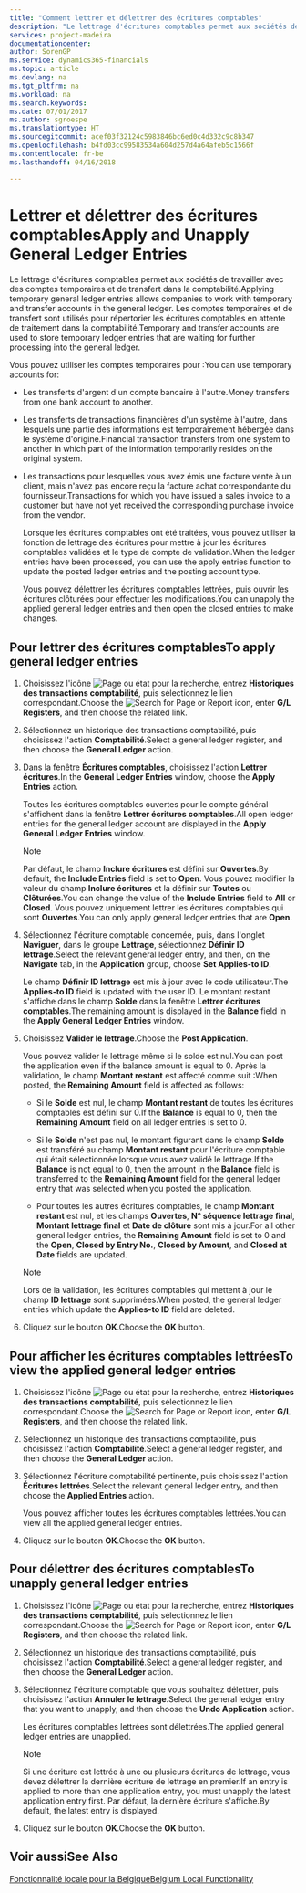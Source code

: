 ```yaml
---
title: "Comment lettrer et délettrer des écritures comptables"
description: "Le lettrage d'écritures comptables permet aux sociétés de travailler avec des comptes temporaires et de transfert dans la comptabilité. Les comptes temporaires et de transfert sont utilisés pour répertorier les écritures comptables en attente de traitement dans la comptabilité."
services: project-madeira
documentationcenter: 
author: SorenGP
ms.service: dynamics365-financials
ms.topic: article
ms.devlang: na
ms.tgt_pltfrm: na
ms.workload: na
ms.search.keywords: 
ms.date: 07/01/2017
ms.author: sgroespe
ms.translationtype: HT
ms.sourcegitcommit: acef03f32124c5983846bc6ed0c4d332c9c8b347
ms.openlocfilehash: b4fd03cc99583534a604d257d4a64afeb5c1566f
ms.contentlocale: fr-be
ms.lasthandoff: 04/16/2018

---
```

# <a name="apply-and-unapply-general-ledger-entries"></a><span data-ttu-id="9de5d-104">Lettrer et délettrer des écritures comptables</span><span class="sxs-lookup"><span data-stu-id="9de5d-104">Apply and Unapply General Ledger Entries</span></span>
<span data-ttu-id="9de5d-105">Le lettrage d'écritures comptables permet aux sociétés de travailler avec des comptes temporaires et de transfert dans la comptabilité.</span><span class="sxs-lookup"><span data-stu-id="9de5d-105">Applying temporary general ledger entries allows companies to work with temporary and transfer accounts in the general ledger.</span></span> <span data-ttu-id="9de5d-106">Les comptes temporaires et de transfert sont utilisés pour répertorier les écritures comptables en attente de traitement dans la comptabilité.</span><span class="sxs-lookup"><span data-stu-id="9de5d-106">Temporary and transfer accounts are used to store temporary ledger entries that are waiting for further processing into the general ledger.</span></span>  

 <span data-ttu-id="9de5d-107">Vous pouvez utiliser les comptes temporaires pour :</span><span class="sxs-lookup"><span data-stu-id="9de5d-107">You can use temporary accounts for:</span></span>  

- <span data-ttu-id="9de5d-108">Les transferts d'argent d'un compte bancaire à l'autre.</span><span class="sxs-lookup"><span data-stu-id="9de5d-108">Money transfers from one bank account to another.</span></span>  
- <span data-ttu-id="9de5d-109">Les transferts de transactions financières d'un système à l'autre, dans lesquels une partie des informations est temporairement hébergée dans le système d'origine.</span><span class="sxs-lookup"><span data-stu-id="9de5d-109">Financial transaction transfers from one system to another in which part of the information temporarily resides on the original system.</span></span>  
- <span data-ttu-id="9de5d-110">Les transactions pour lesquelles vous avez émis une facture vente à un client, mais n'avez pas encore reçu la facture achat correspondante du fournisseur.</span><span class="sxs-lookup"><span data-stu-id="9de5d-110">Transactions for which you have issued a sales invoice to a customer but have not yet received the corresponding purchase invoice from the vendor.</span></span>  

  <span data-ttu-id="9de5d-111">Lorsque les écritures comptables ont été traitées, vous pouvez utiliser la fonction de lettrage des écritures pour mettre à jour les écritures comptables validées et le type de compte de validation.</span><span class="sxs-lookup"><span data-stu-id="9de5d-111">When the ledger entries have been processed, you can use the apply entries function to update the posted ledger entries and the posting account type.</span></span>  

  <span data-ttu-id="9de5d-112">Vous pouvez délettrer les écritures comptables lettrées, puis ouvrir les écritures clôturées pour effectuer les modifications.</span><span class="sxs-lookup"><span data-stu-id="9de5d-112">You can unapply the applied general ledger entries and then open the closed entries to make changes.</span></span>  

## <a name="to-apply-general-ledger-entries"></a><span data-ttu-id="9de5d-113">Pour lettrer des écritures comptables</span><span class="sxs-lookup"><span data-stu-id="9de5d-113">To apply general ledger entries</span></span>  

1.  <span data-ttu-id="9de5d-114">Choisissez l'icône ![Page ou état pour la recherche](../../media/ui-search/search_small.png "icône Page ou état pour la recherche"), entrez **Historiques des transactions comptabilité**, puis sélectionnez le lien correspondant.</span><span class="sxs-lookup"><span data-stu-id="9de5d-114">Choose the ![Search for Page or Report](../../media/ui-search/search_small.png "Search for Page or Report icon") icon, enter **G/L Registers**, and then choose the related link.</span></span>  
2.  <span data-ttu-id="9de5d-115">Sélectionnez un historique des transactions comptabilité, puis choisissez l'action **Comptabilité**.</span><span class="sxs-lookup"><span data-stu-id="9de5d-115">Select a general ledger register, and then choose the **General Ledger** action.</span></span>  
3.  <span data-ttu-id="9de5d-116">Dans la fenêtre **Écritures comptables**, choisissez l'action **Lettrer écritures**.</span><span class="sxs-lookup"><span data-stu-id="9de5d-116">In the **General Ledger Entries** window, choose the **Apply Entries** action.</span></span>  

    <span data-ttu-id="9de5d-117">Toutes les écritures comptables ouvertes pour le compte général s'affichent dans la fenêtre **Lettrer écritures comptables**.</span><span class="sxs-lookup"><span data-stu-id="9de5d-117">All open ledger entries for the general ledger account are displayed in the **Apply General Ledger Entries** window.</span></span>  

    > [!NOTE]  
    >  <span data-ttu-id="9de5d-118">Par défaut, le champ **Inclure écritures** est défini sur **Ouvertes**.</span><span class="sxs-lookup"><span data-stu-id="9de5d-118">By default, the **Include Entries** field is set to **Open**.</span></span> <span data-ttu-id="9de5d-119">Vous pouvez modifier la valeur du champ **Inclure écritures** et la définir sur **Toutes** ou **Clôturées**.</span><span class="sxs-lookup"><span data-stu-id="9de5d-119">You can change the value of the **Include Entries** field to **All** or **Closed**.</span></span> <span data-ttu-id="9de5d-120">Vous pouvez uniquement lettrer les écritures comptables qui sont **Ouvertes**.</span><span class="sxs-lookup"><span data-stu-id="9de5d-120">You can only apply general ledger entries that are **Open**.</span></span>  

4.  <span data-ttu-id="9de5d-121">Sélectionnez l'écriture comptable concernée, puis, dans l'onglet **Naviguer**, dans le groupe **Lettrage**, sélectionnez **Définir ID lettrage**.</span><span class="sxs-lookup"><span data-stu-id="9de5d-121">Select the relevant general ledger entry, and then, on the **Navigate** tab, in the **Application** group, choose **Set Applies-to ID**.</span></span>  

    <span data-ttu-id="9de5d-122">Le champ **Définir ID lettrage** est mis à jour avec le code utilisateur.</span><span class="sxs-lookup"><span data-stu-id="9de5d-122">The **Applies-to ID** field is updated with the user ID.</span></span> <span data-ttu-id="9de5d-123">Le montant restant s'affiche dans le champ **Solde** dans la fenêtre **Lettrer écritures comptables**.</span><span class="sxs-lookup"><span data-stu-id="9de5d-123">The remaining amount is displayed in the **Balance** field in the **Apply General Ledger Entries** window.</span></span>  

5.  <span data-ttu-id="9de5d-124">Choisissez **Valider le lettrage**.</span><span class="sxs-lookup"><span data-stu-id="9de5d-124">Choose the **Post Application**.</span></span>  

    <span data-ttu-id="9de5d-125">Vous pouvez valider le lettrage même si le solde est nul.</span><span class="sxs-lookup"><span data-stu-id="9de5d-125">You can post the application even if the balance amount is equal to 0.</span></span> <span data-ttu-id="9de5d-126">Après la validation, le champ **Montant restant** est affecté comme suit :</span><span class="sxs-lookup"><span data-stu-id="9de5d-126">When posted, the **Remaining Amount** field is affected as follows:</span></span>  

    - <span data-ttu-id="9de5d-127">Si le **Solde** est nul, le champ **Montant restant** de toutes les écritures comptables est défini sur 0.</span><span class="sxs-lookup"><span data-stu-id="9de5d-127">If the **Balance** is equal to 0, then the **Remaining Amount** field on all ledger entries is set to 0.</span></span>  

    - <span data-ttu-id="9de5d-128">Si le **Solde** n'est pas nul, le montant figurant dans le champ **Solde** est transféré au champ **Montant restant** pour l'écriture comptable qui était sélectionnée lorsque vous avez validé le lettrage.</span><span class="sxs-lookup"><span data-stu-id="9de5d-128">If the **Balance** is not equal to 0, then the amount in the **Balance** field is transferred to the **Remaining Amount** field for the general ledger entry that was selected when you posted the application.</span></span>  

    - <span data-ttu-id="9de5d-129">Pour toutes les autres écritures comptables, le champ **Montant restant** est nul, et les champs **Ouvertes**, **N° séquence lettrage final**, **Montant lettrage final** et **Date de clôture** sont mis à jour.</span><span class="sxs-lookup"><span data-stu-id="9de5d-129">For all other general ledger entries, the **Remaining Amount** field is set to 0 and the **Open**, **Closed by Entry No.**, **Closed by Amount**, and **Closed at Date** fields are updated.</span></span>  

    > [!NOTE]  
    >  <span data-ttu-id="9de5d-130">Lors de la validation, les écritures comptables qui mettent à jour le champ **ID lettrage** sont supprimées.</span><span class="sxs-lookup"><span data-stu-id="9de5d-130">When posted, the general ledger entries which update the **Applies-to ID** field are deleted.</span></span>  

6.  <span data-ttu-id="9de5d-131">Cliquez sur le bouton **OK**.</span><span class="sxs-lookup"><span data-stu-id="9de5d-131">Choose the **OK** button.</span></span>  

## <a name="to-view-the-applied-general-ledger-entries"></a><span data-ttu-id="9de5d-132">Pour afficher les écritures comptables lettrées</span><span class="sxs-lookup"><span data-stu-id="9de5d-132">To view the applied general ledger entries</span></span>  

1.  <span data-ttu-id="9de5d-133">Choisissez l'icône ![Page ou état pour la recherche](../../media/ui-search/search_small.png "icône Page ou état pour la recherche"), entrez **Historiques des transactions comptabilité**, puis sélectionnez le lien correspondant.</span><span class="sxs-lookup"><span data-stu-id="9de5d-133">Choose the ![Search for Page or Report](../../media/ui-search/search_small.png "Search for Page or Report icon") icon, enter **G/L Registers**, and then choose the related link.</span></span>  
2.  <span data-ttu-id="9de5d-134">Sélectionnez un historique des transactions comptabilité, puis choisissez l'action **Comptabilité**.</span><span class="sxs-lookup"><span data-stu-id="9de5d-134">Select a general ledger register, and then choose the **General Ledger** action.</span></span>  
3.  <span data-ttu-id="9de5d-135">Sélectionnez l'écriture comptabilité pertinente, puis choisissez l'action **Écritures lettrées**.</span><span class="sxs-lookup"><span data-stu-id="9de5d-135">Select the relevant general ledger entry, and then choose the **Applied Entries** action.</span></span>  

    <span data-ttu-id="9de5d-136">Vous pouvez afficher toutes les écritures comptables lettrées.</span><span class="sxs-lookup"><span data-stu-id="9de5d-136">You can view all the applied general ledger entries.</span></span>  

4.  <span data-ttu-id="9de5d-137">Cliquez sur le bouton **OK**.</span><span class="sxs-lookup"><span data-stu-id="9de5d-137">Choose the **OK** button.</span></span>  

## <a name="to-unapply-general-ledger-entries"></a><span data-ttu-id="9de5d-138">Pour délettrer des écritures comptables</span><span class="sxs-lookup"><span data-stu-id="9de5d-138">To unapply general ledger entries</span></span>  

1.  <span data-ttu-id="9de5d-139">Choisissez l'icône ![Page ou état pour la recherche](../../media/ui-search/search_small.png "icône Page ou état pour la recherche"), entrez **Historiques des transactions comptabilité**, puis sélectionnez le lien correspondant.</span><span class="sxs-lookup"><span data-stu-id="9de5d-139">Choose the ![Search for Page or Report](../../media/ui-search/search_small.png "Search for Page or Report icon") icon, enter **G/L Registers**, and then choose the related link.</span></span>  
2.  <span data-ttu-id="9de5d-140">Sélectionnez un historique des transactions comptabilité, puis choisissez l'action **Comptabilité**.</span><span class="sxs-lookup"><span data-stu-id="9de5d-140">Select a general ledger register, and then choose the **General Ledger** action.</span></span>  
3.  <span data-ttu-id="9de5d-141">Sélectionnez l'écriture comptable que vous souhaitez délettrer, puis choisissez l'action **Annuler le lettrage**.</span><span class="sxs-lookup"><span data-stu-id="9de5d-141">Select the general ledger entry that you want to unapply, and then choose the **Undo Application** action.</span></span>  

    <span data-ttu-id="9de5d-142">Les écritures comptables lettrées sont délettrées.</span><span class="sxs-lookup"><span data-stu-id="9de5d-142">The applied general ledger entries are unapplied.</span></span>  

    > [!NOTE]  
    >  <span data-ttu-id="9de5d-143">Si une écriture est lettrée à une ou plusieurs écritures de lettrage, vous devez délettrer la dernière écriture de lettrage en premier.</span><span class="sxs-lookup"><span data-stu-id="9de5d-143">If an entry is applied to more than one application entry, you must unapply the latest application entry first.</span></span> <span data-ttu-id="9de5d-144">Par défaut, la dernière écriture s'affiche.</span><span class="sxs-lookup"><span data-stu-id="9de5d-144">By default, the latest entry is displayed.</span></span>  

4.  <span data-ttu-id="9de5d-145">Cliquez sur le bouton **OK**.</span><span class="sxs-lookup"><span data-stu-id="9de5d-145">Choose the **OK** button.</span></span>  

## <a name="see-also"></a><span data-ttu-id="9de5d-146">Voir aussi</span><span class="sxs-lookup"><span data-stu-id="9de5d-146">See Also</span></span>  
[<span data-ttu-id="9de5d-147">Fonctionnalité locale pour la Belgique</span><span class="sxs-lookup"><span data-stu-id="9de5d-147">Belgium Local Functionality</span></span>](belgium-local-functionality.md)

